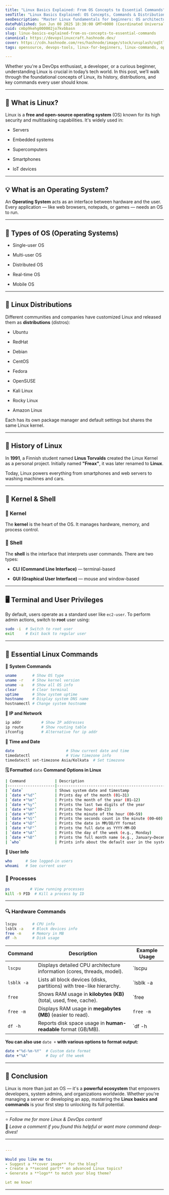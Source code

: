 ```yaml
---
title: "Linux Basics Explained: From OS Concepts to Essential Commands"
seoTitle: "Linux Basics Explained: OS Concepts, Commands & Distributions"
seoDescription: "Master Linux fundamentals for beginners: OS architecture, essential commands, and popular distributions like Ubuntu & Kali. Start your sysadmin journey toda"
datePublished: Sun Jun 08 2025 18:30:00 GMT+0000 (Coordinated Universal Time)
cuid: cmbp9kehg000002jo7kvbbasn
slug: linux-basics-explained-from-os-concepts-to-essential-commands
canonical: https://devopslinuxcraft.hashnode.dev/
cover: https://cdn.hashnode.com/res/hashnode/image/stock/unsplash/oqStl2L5oxI/upload/945b0f54ee90b849a001a67c04137049.jpeg
tags: opensource, devops-tools, linux-for-beginners, linux-commands, operatingsystems, fundamentals-of-linux, sysadmin-basics, kernel-and-shell

---
```


Whether you're a DevOps enthusiast, a developer, or a curious beginner, understanding Linux is crucial in today’s tech world. In this post, we’ll walk through the foundational concepts of Linux, its history, distributions, and key commands every user should know.

---

## 🐧 What is Linux?

Linux is a **free and open-source operating system** (OS) known for its high security and multitasking capabilities. It's widely used in:

* Servers
    
* Embedded systems
    
* Supercomputers
    
* Smartphones
    
* IoT devices
    

---

## 💡 What is an Operating System?

An **Operating System** acts as an interface between hardware and the user. Every application — like web browsers, notepads, or games — needs an OS to run.

---

## 🧰 Types of OS (Operating Systems)

* Single-user OS
    
* Multi-user OS
    
* Distributed OS
    
* Real-time OS
    
* Mobile OS
    

---

## 🔀 Linux Distributions

Different communities and companies have customized Linux and released them as **distributions** (distros):

* Ubuntu
    
* RedHat
    
* Debian
    
* CentOS
    
* Fedora
    
* OpenSUSE
    
* Kali Linux
    
* Rocky Linux
    
* Amazon Linux
    

Each has its own package manager and default settings but shares the same Linux kernel.

---

## 🧠 History of Linux

In **1991**, a Finnish student named **Linus Torvalds** created the Linux Kernel as a personal project. Initially named **"Freax"**, it was later renamed to **Linux**.

Today, Linux powers everything from smartphones and web servers to washing machines and cars.

---

## 🧩 Kernel & Shell

### 🔸 Kernel

The **kernel** is the heart of the OS. It manages hardware, memory, and process control.

### 🔸 Shell

The **shell** is the interface that interprets user commands. There are two types:

* **CLI (Command Line Interface)** — terminal-based
    
* **GUI (Graphical User Interface)** — mouse and window-based
    

---

## 🖥️ Terminal and User Privileges

By default, users operate as a standard user like `ec2-user`. To perform admin actions, switch to **root** user using:

```bash
sudo -i  # Switch to root user
exit     # Exit back to regular user
```

---

## **🔧 Essential Linux Commands**

🔹 **System Commands**

```bash
uname       # Show OS type
uname -r    # Show kernel version
uname -a    # Show all OS info
clear       # Clear terminal
uptime      # Show system uptime
hostname    # Display system DNS name
hostnamectl # Change system hostname
```

**🔹 IP and Network**

```bash
ip addr         # Show IP addresses
ip route        # Show routing table
ifconfig        # Alternative for ip addr
```

**🔹 Time and Date**

```bash
date                       # Show current date and time
timedatectl                # View timezone info
timedatectl set-timezone Asia/Kolkata  # Set timezone
```

**🗓️ Formatted** `date` **Command Options in Linux**

```bash
| Command             | Description                                            |
|---------------------|--------------------------------------------------------|
| `date`              | Shows system date and timestamp                        |
| `date +"%d"`        | Prints day of the month (01–31)                        |
| `date +"%m"`        | Prints the month of the year (01–12)                   |
| `date +"%y"`        | Prints the last two digits of the year                 |
| `date +"%H"`        | Prints the hour (00–23)                                |
| `date +"%M"`        | Prints the minute of the hour (00–59)                  |
| `date +"%S"`        | Prints the seconds count in the minute (00–60)         |
| `date +"%D"`        | Prints the date in MM/DD/YY format                     |
| `date +"%F"`        | Prints the full date as YYYY-MM-DD                     |
| `date +"%A"`        | Prints the day of the week (e.g., Monday)              |
| `date +"%B"`        | Prints the full month name (e.g., January–December)    |
| `who`               | Prints info about the default user in the system       |
```

**🔹 User Info**

```bash
who      # See logged-in users
whoami   # See current user
```

### 🔹 Processes

```bash
ps         # View running processes
kill -9 PID  # Kill a process by ID
```

---

### **🔍 Hardware Commands**

```bash
lscpu       # CPU info
lsblk -a    # Block devices info
free -m     # Memory in MB
df -h       # Disk usage
```

| **Command** | **Description** | **Example Usage** |
| --- | --- | --- |
| `lscpu` | Displays detailed CPU architecture information (cores, threads, model). | `lscpu | grep "Model name"` |
| `lsblk -a` | Lists all block devices (disks, partitions) with tree-like hierarchy. | `lsblk -a | grep "sd"` |
| `free` | Shows RAM usage in **kilobytes (KB)** (total, used, free, cache). | `free | grep "Mem"` |
| `free -m` | Displays RAM usage in **megabytes (MB)** (easier to read). | `free -m` |
| `df -h` | Reports disk space usage in **human-readable** format (GB/MB). | `df -h | grep "/dev/nvme0n1p2"` |

**You can also use** `date +` **with various options to format output:**

```bash
date +"%d-%m-%Y"  # Custom date format
date +"%A"        # Day of the week
```

---

## 🏁 Conclusion

Linux is more than just an OS — it's a **powerful ecosystem** that empowers developers, system admins, and organizations worldwide. Whether you're managing a server or developing an app, mastering the **Linux basics and commands** is your first step to unlocking its full potential.

---

⭐ *Follow me for more Linux & DevOps content!*  
🔁 *Leave a comment if you found this helpful or want more command deep-dives!*

---

```yaml

---

Would you like me to:
- Suggest a **cover image** for the blog?
- Create a **second part** on advanced Linux topics?
- Generate a **logo** to match your blog theme?

Let me know!
```

---
